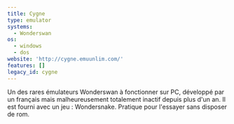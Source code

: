 ```yaml
---
title: Cygne
type: emulator
systems:
  - Wonderswan
os:
  - windows
  - dos
website: 'http://cygne.emuunlim.com/'
features: []
legacy_id: cygne
---
```

Un des rares émulateurs Wonderswan à fonctionner sur PC, développé par un français mais malheureusement totalement inactif depuis plus d'un an. Il est fourni avec un jeu : Wondersnake. Pratique pour l'essayer sans disposer de rom.
